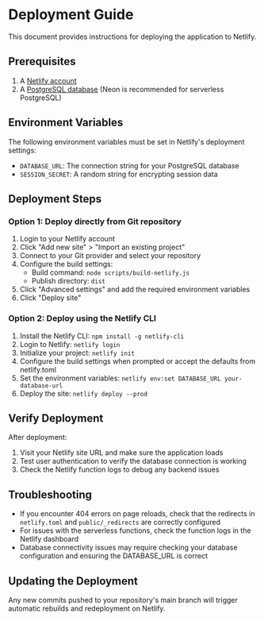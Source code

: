 # Deployment Guide

This document provides instructions for deploying the application to Netlify.

## Prerequisites

1. A [Netlify account](https://app.netlify.com/signup)
2. A [PostgreSQL database](https://neon.tech) (Neon is recommended for serverless PostgreSQL)

## Environment Variables

The following environment variables must be set in Netlify's deployment settings:

- `DATABASE_URL`: The connection string for your PostgreSQL database
- `SESSION_SECRET`: A random string for encrypting session data

## Deployment Steps

### Option 1: Deploy directly from Git repository

1. Login to your Netlify account
2. Click "Add new site" > "Import an existing project"
3. Connect to your Git provider and select your repository
4. Configure the build settings:
   - Build command: `node scripts/build-netlify.js`
   - Publish directory: `dist`
5. Click "Advanced settings" and add the required environment variables
6. Click "Deploy site"

### Option 2: Deploy using the Netlify CLI

1. Install the Netlify CLI: `npm install -g netlify-cli`
2. Login to Netlify: `netlify login`
3. Initialize your project: `netlify init`
4. Configure the build settings when prompted or accept the defaults from netlify.toml
5. Set the environment variables: `netlify env:set DATABASE_URL your-database-url`
6. Deploy the site: `netlify deploy --prod`

## Verify Deployment

After deployment:

1. Visit your Netlify site URL and make sure the application loads
2. Test user authentication to verify the database connection is working
3. Check the Netlify function logs to debug any backend issues

## Troubleshooting

- If you encounter 404 errors on page reloads, check that the redirects in `netlify.toml` and `public/_redirects` are correctly configured
- For issues with the serverless functions, check the function logs in the Netlify dashboard
- Database connectivity issues may require checking your database configuration and ensuring the DATABASE_URL is correct

## Updating the Deployment

Any new commits pushed to your repository's main branch will trigger automatic rebuilds and redeployment on Netlify.